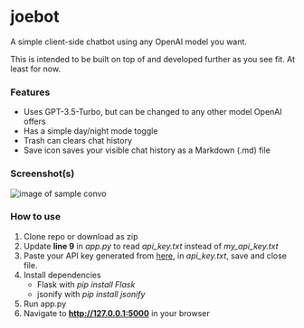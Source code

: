 # joebot

A simple client-side chatbot using any OpenAI model you want.

This is intended to be built on top of and developed further as you see fit. At least for now.

### Features

* Uses GPT-3.5-Turbo, but can be changed to any other model OpenAI offers
* Has a simple day/night mode toggle
* Trash can clears chat history
* Save icon saves your visible chat history as a Markdown (.md) file

### Screenshot(s)

![image of sample convo](https://files.catbox.moe/tltdqr.png)

### How to use

1. Clone repo or download as zip
2. Update **line 9** in *app.py* to read *api_key.txt* instead of *my_api_key.txt*
3. Paste your API key generated from [here](https://platform.openai.com/account/api-keys), in *api_key.txt*, save and close file.
4. Install dependencies
    - Flask with *pip install Flask*
    - jsonify with *pip install jsonify*
4. Run app.py
5. Navigate to **http://127.0.0.1:5000** in your browser